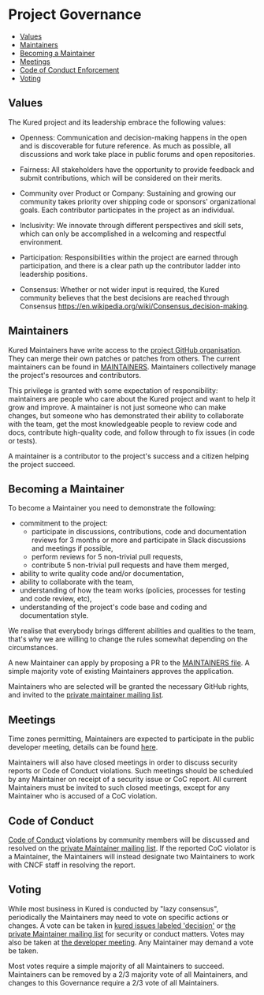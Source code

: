 # Project Governance

- [Values](#values)
- [Maintainers](#maintainers)
- [Becoming a Maintainer](#becoming-a-maintainer)
- [Meetings](#meetings)
- [Code of Conduct Enforcement](#code-of-conduct)
- [Voting](#voting)

## Values

The Kured project and its leadership embrace the following values:

- Openness: Communication and decision-making happens in the open and is discoverable for future
  reference. As much as possible, all discussions and work take place in public
  forums and open repositories.

- Fairness: All stakeholders have the opportunity to provide feedback and submit
  contributions, which will be considered on their merits.

- Community over Product or Company: Sustaining and growing our community takes
  priority over shipping code or sponsors' organizational goals.  Each
  contributor participates in the project as an individual.

- Inclusivity: We innovate through different perspectives and skill sets, which
  can only be accomplished in a welcoming and respectful environment.

- Participation: Responsibilities within the project are earned through
  participation, and there is a clear path up the contributor ladder into leadership
  positions.

- Consensus: Whether or not wider input is required, the Kured community believes that
  the best decisions are reached through Consensus
  <https://en.wikipedia.org/wiki/Consensus_decision-making>.

## Maintainers

Kured Maintainers have write access to the [project GitHub
organisation](https://github.com/kubereboot). They can merge their own patches or patches
from others. The current maintainers can be found in [MAINTAINERS][maintainers-file].
Maintainers collectively manage the project's resources and contributors.

This privilege is granted with some expectation of responsibility: maintainers
are people who care about the Kured project and want to help it grow and
improve. A maintainer is not just someone who can make changes, but someone who
has demonstrated their ability to collaborate with the team, get the most
knowledgeable people to review code and docs, contribute high-quality code, and
follow through to fix issues (in code or tests).

A maintainer is a contributor to the project's success and a citizen helping
the project succeed.

## Becoming a Maintainer

To become a Maintainer you need to demonstrate the following:

- commitment to the project:
  - participate in discussions, contributions, code and documentation reviews
      for 3 months or more and participate in Slack discussions and meetings
      if possible,
  - perform reviews for 5 non-trivial pull requests,
  - contribute 5 non-trivial pull requests and have them merged,
- ability to write quality code and/or documentation,
- ability to collaborate with the team,
- understanding of how the team works (policies, processes for testing and code review, etc),
- understanding of the project's code base and coding and documentation style.

We realise that everybody brings different abilities and qualities to the team, that's
why we are willing to change the rules somewhat depending on the circumstances.

A new Maintainer can apply by proposing a PR to the [MAINTAINERS
file][maintainers-file]. A simple majority vote of existing Maintainers
approves the application.

Maintainers who are selected will be granted the necessary GitHub rights,
and invited to the [private maintainer mailing list][private-list].

## Meetings

Time zones permitting, Maintainers are expected to participate in the public
developer meeting, details can be found [here][meeting-agenda].

Maintainers will also have closed meetings in order to discuss security reports
or Code of Conduct violations.  Such meetings should be scheduled by any
Maintainer on receipt of a security issue or CoC report.  All current Maintainers
must be invited to such closed meetings, except for any Maintainer who is
accused of a CoC violation.

## Code of Conduct

[Code of Conduct](./CODE_OF_CONDUCT.md) violations by community members will
be discussed and resolved on the [private Maintainer mailing list][private-list].
If the reported CoC violator is a Maintainer, the Maintainers will instead
designate two Maintainers to work with CNCF staff in resolving the report.

## Voting

While most business in Kured is conducted by "lazy consensus", periodically
the Maintainers may need to vote on specific actions or changes.
A vote can be taken in [kured issues labeled 'decision'][decision-issues] or
[the private Maintainer mailing list][private-list] for security or conduct
matters. Votes may also be taken at [the developer meeting][meeting-agenda].
Any Maintainer may demand a vote be taken.

Most votes require a simple majority of all Maintainers to succeed. Maintainers
can be removed by a 2/3 majority vote of all Maintainers, and changes to this
Governance require a 2/3 vote of all Maintainers.

[maintainers-file]: ./MAINTAINERS
[private-list]: cncf-kured-maintainers@lists.cncf.io
[meeting-agenda]: https://docs.google.com/document/d/1AWT8YDdqZY-Se6Y1oAlwtujWLVpNVK2M_F_Vfqw06aI/edit
[decision-issues]: https://github.com/kubereboot/kured/labels/decision
